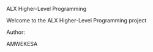 ALX Higher-Level Programming

Welcome to the ALX Higher-Level Programming project

Author:

AMWEKESA
